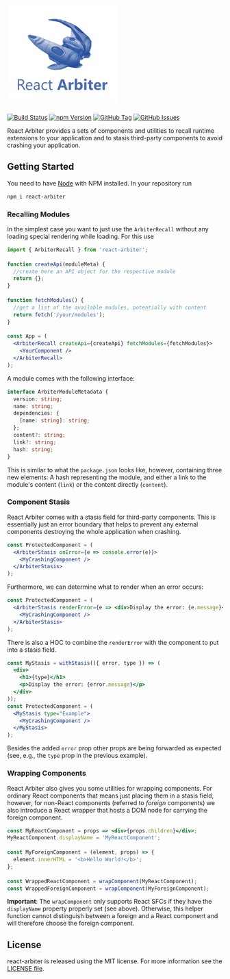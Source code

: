 # ![React Arbiter](docs/logo.png)

[![Build Status](https://dev.azure.com/FlorianRappl/react-arbiter/_apis/build/status/react-arbiter-CI?branchName=master)](https://dev.azure.com/FlorianRappl/react-arbiter/_build/latest?definitionId=4?branchName=master)
[![npm Version](https://img.shields.io/npm/v/react-arbiter.svg)](https://www.npmjs.com/package/react-arbiter)
[![GitHub Tag](https://img.shields.io/github/tag/FlorianRappl/react-arbiter.svg)](https://github.com/FlorianRappl/react-arbiter/releases)
[![GitHub Issues](https://img.shields.io/github/issues/FlorianRappl/react-arbiter.svg)](https://github.com/FlorianRappl/react-arbiter/issues)

React Arbiter provides a sets of components and utilities to recall runtime extensions to your application and to stasis third-party components to avoid crashing your application.

## Getting Started

You need to have [Node](https://nodejs.org/) with NPM installed. In your repository run

```sh
npm i react-arbiter
```

### Recalling Modules

In the simplest case you want to just use the `ArbiterRecall` without any loading special rendering while loading. For this use

```jsx
import { ArbiterRecall } from 'react-arbiter';

function createApi(moduleMeta) {
  //create here an API object for the respective module
  return {};
}

function fetchModules() {
  //get a list of the available modules, potentially with content
  return fetch('/your/modules');
}

const App = (
  <ArbiterRecall createApi={createApi} fetchModules={fetchModules}>
    <YourComponent />
  </ArbiterRecall>
);
```

A module comes with the following interface:

```ts
interface ArbiterModuleMetadata {
  version: string;
  name: string;
  dependencies: {
    [name: string]: string;
  };
  content?: string;
  link?: string;
  hash: string;
}
```

This is similar to what the `package.json` looks like, however, containing three new elements: A hash representing the module, and either a link to the module's content (`link`) or the content directly (`content`).

### Component Stasis

React Arbiter comes with a stasis field for third-party components. This is essentially just an error boundary that helps to prevent any external components destroying the whole application when crashing.

```jsx
const ProtectedComponent = (
  <ArbiterStasis onError={e => console.error(e)}>
    <MyCrashingComponent />
  </ArbiterStasis>
);
```

Furthermore, we can determine what to render when an error occurs:

```jsx
const ProtectedComponent = (
  <ArbiterStasis renderError={e => <div>Display the error: {e.message}</div>}>
    <MyCrashingComponent />
  </ArbiterStasis>
);
```

There is also a HOC to combine the `renderError` with the component to put into a stasis field.

```jsx
const MyStasis = withStasis(({ error, type }) => (
  <div>
    <h1>{type}</h1>
    <p>Display the error: {error.message}</p>
  </div>
));
const ProtectedComponent = (
  <MyStasis type="Example">
    <MyCrashingComponent />
  </MyStasis>
);
```

Besides the added `error` prop other props are being forwarded as expected (see, e.g., the `type` prop in the previous example).

### Wrapping Components

React Arbiter also gives you some utilities for wrapping components. For ordinary React components that means just placing them in a stasis field, however, for non-React components (referred to *foreign* components) we also introduce a React wrapper that hosts a DOM node for carrying the foreign component.

```jsx
const MyReactComponent = props => <div>{props.children}</div>;
MyReactComponent.displayName = 'MyReactComponent';

const MyForeignComponent = (element, props) => {
  element.innerHTML = '<b>Hello World!</b>';
};

const WrappedReactComponent = wrapComponent(MyReactComponent);
const WrappedForeignComponent = wrapComponent(MyForeignComponent);
```

**Important**: The `wrapComponent` only supports React SFCs if they have the `displayName` property properly set (see above). Otherwise, this helper function cannot distinguish between a foreign and a React component and will therefore choose the foreign component.

## License

react-arbiter is released using the MIT license. For more information see the [LICENSE file](LICENSE).
